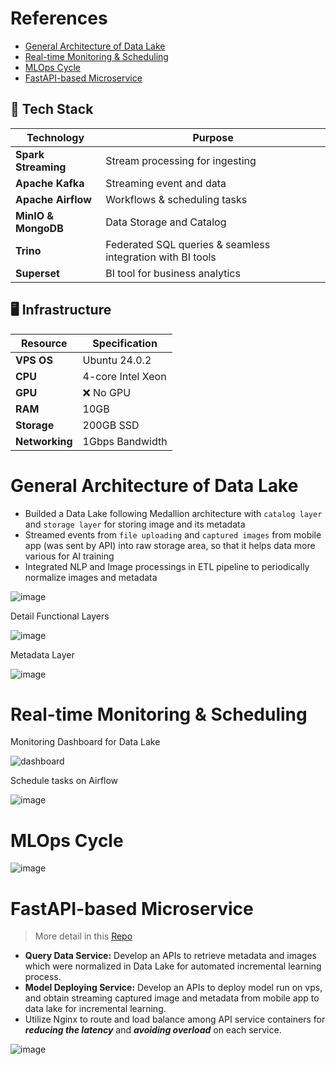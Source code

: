 # References

- [General Architecture of Data Lake](#general-architecture-of-data-lake)
- [Real-time Monitoring & Scheduling](#real-time-monitoring-&-scheduling)
- [MLOps Cycle](#mlops-cycle)
- [FastAPI-based Microservice](#fastAPI-based-microservice)


## 📌 Tech Stack

| Technology  | Purpose |
|-------------|---------|
| **Spark Streaming** | Stream processing for ingesting |
| **Apache Kafka** | Streaming event and data |
| **Apache Airflow** | Workflows & scheduling tasks |
| **MinIO & MongoDB** | Data Storage and Catalog |
| **Trino** | Federated SQL queries & seamless integration with BI tools |
| **Superset** | BI tool for business analytics |

## 🖥️ Infrastructure

| Resource       | Specification |
|---------------|--------------|
| **VPS OS**    | Ubuntu 24.0.2 |
| **CPU**       | 4-core Intel Xeon |
| **GPU**       | ❌ No GPU |
| **RAM**       | 10GB |
| **Storage**   | 200GB SSD |
| **Networking** | 1Gbps Bandwidth |

# General Architecture of Data Lake

- Builded a Data Lake following Medallion architecture with `catalog layer` and `storage layer` for storing image and its metadata
- Streamed events from `file uploading` and `captured images` from mobile app (was sent by API) into raw storage area, so that it helps data more various for AI training
- Integrated NLP and Image processings in ETL pipeline to periodically normalize images and metadata

![image](https://github.com/user-attachments/assets/00a49f5d-af81-43ed-b105-cde56329c584)

Detail Functional Layers

![image](https://github.com/user-attachments/assets/da4c583d-70fd-440d-b2cc-9ab08cf92fd2)

Metadata Layer

![image](https://github.com/user-attachments/assets/ab8bc77a-6933-4d04-9e82-6330bd9ec50a)

# Real-time Monitoring & Scheduling

Monitoring Dashboard for Data Lake

![dashboard](https://github.com/user-attachments/assets/5972e554-78b7-478f-a123-188aeb8ae52d)

Schedule tasks on Airflow

![image](https://github.com/user-attachments/assets/d77acb2e-6420-4577-81a8-6496c7f2ea77)

# MLOps Cycle

![image](https://github.com/user-attachments/assets/36a027c6-1eaa-4344-b695-3fff5b9583c6)

# FastAPI-based Microservice

> More detail in this [Repo](https://github.com/Narius2030/FastAPI-Microservice-IMCP.git)

- **Query Data Service:** Develop an APIs to retrieve metadata and images which were normalized in Data Lake for automated incremental learning process.
- **Model Deploying Service:** Develop an APIs to deploy model run on vps, and obtain streaming captured image and metadata from mobile app to data lake for incremental learning.
- Utilize Nginx to route and load balance among API service containers for **_reducing the latency_** and **_avoiding overload_** on each service.

![image](https://github.com/user-attachments/assets/88946be6-513e-4758-9ebe-11c1573c4c62)



